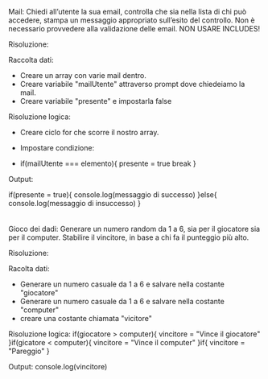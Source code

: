 Mail:
Chiedi all’utente la sua email,
controlla che sia nella lista di chi può accedere,
stampa un messaggio appropriato sull’esito del controllo.
Non è necessario provvedere alla validazione delle email.
NON USARE INCLUDES!

Risoluzione:

Raccolta dati: 
- Creare un array con varie mail dentro.
- Creare variabile "mailUtente" attraverso prompt dove chiedeiamo la mail.
- Creare variabile "presente" e impostarla false

Risoluzione logica:
- Creare ciclo for che scorre il nostro array.
- Impostare condizione:

- if(mailUtente === elemento){
    presente = true
    break
}

Output: 

if(presente = true){
    console.log(messaggio di successo)
}else{
    console.log(messaggio di insuccesso)
}
<br>
<br>
<br>
Gioco dei dadi:
Generare un numero random da 1 a 6, sia per il giocatore sia per il computer.
Stabilire il vincitore, in base a chi fa il punteggio più alto.

Risoluzione:

Racolta dati:
- Generare un numero casuale da 1 a 6 e salvare nella costante "giocatore"
- Generare un numero casuale da 1 a 6 e salvare nella costante "computer"
- creare una costante chiamata "vicitore"

Risoluzione logica:
if(giocatore > computer){
    vincitore = "Vince il giocatore"
}if(gicatore < computer){
    vincitore = "Vince il computer"
}if{
    vincitore = "Pareggio"
}

Output:
console.log(vincitore)